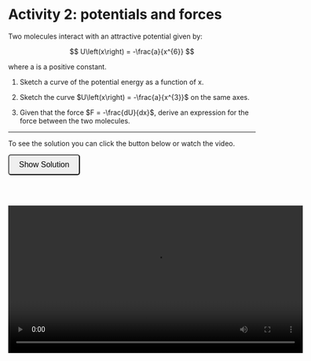 # Activity 2: potentials and forces

Two molecules interact with an attractive potential given by:

$$
U\left(x\right) = -\frac{a}{x^{6}}
$$

where a is a positive constant. 

1. Sketch a curve of the potential energy as a function of x.

2. Sketch the curve $U\left(x\right) = -\frac{a}{x^{3}}$ on the same axes.

3. Given that the force $F = -\frac{dU}{dx}$, derive an expression for the force between the two molecules.

---------------------

To see the solution you can click the button below or watch the video.

<button onclick="document.getElementById('solution').style.display='block'" style="border-radius: 5px; text-align: center; padding: 10px 20px; font-size: 16px;">
Show Solution
</button>
<div id="solution" style="display:none;">
    <div style="text-align: center;">
        <img src="imgs/2.png" alt="activity2" width="300" height=auto>
        <p><em>Graph showing x^6 and x^3 potential energy curves</em></p>
    </em></p>
    </div>

3. Using $F=-\frac{dU}{dx}$ we can find the force between the two molecules by differentiating the potential energy with respect to x:

$$F = \frac{-6a}{x^{7}}$$
</div>

<br><br>

<video width="600" controls>
  <source src="media/vid1_1.mkv" type="video/mp4">
  Your browser does not support the video tag.
</video>
